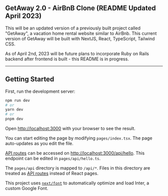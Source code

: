 ## GetAway 2.0 - AirBnB Clone (README Updated April 2023)

This will be an updated version of a previously built project called "GetAway", a vacation home rental website similar to AirBnb. This current version of GetAway will be built with NextJS, React, TypeScript, Tailwind CSS.

As of April 2nd, 2023 will be future plans to incorporate Ruby on Rails backend after frontend is built - this README is in progress.

---

## Getting Started

First, run the development server:

```bash
npm run dev
# or
yarn dev
# or
pnpm dev
```

Open [http://localhost:3000](http://localhost:3000) with your browser to see the result.

You can start editing the page by modifying `pages/index.tsx`. The page auto-updates as you edit the file.

[API routes](https://nextjs.org/docs/api-routes/introduction) can be accessed on [http://localhost:3000/api/hello](http://localhost:3000/api/hello). This endpoint can be edited in `pages/api/hello.ts`.

The `pages/api` directory is mapped to `/api/*`. Files in this directory are treated as [API routes](https://nextjs.org/docs/api-routes/introduction) instead of React pages.

This project uses [`next/font`](https://nextjs.org/docs/basic-features/font-optimization) to automatically optimize and load Inter, a custom Google Font.
